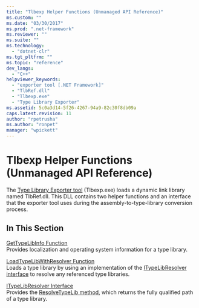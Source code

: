 ```yaml
---
title: "Tlbexp Helper Functions (Unmanaged API Reference)"
ms.custom: ""
ms.date: "03/30/2017"
ms.prod: ".net-framework"
ms.reviewer: ""
ms.suite: ""
ms.technology: 
  - "dotnet-clr"
ms.tgt_pltfrm: ""
ms.topic: "reference"
dev_langs: 
  - "C++"
helpviewer_keywords: 
  - "exporter tool [.NET Framework]"
  - "TlbRef.dll"
  - "Tlbexp.exe"
  - "Type Library Exporter"
ms.assetid: 5c0a3d14-5f26-4267-94a9-82c30f8db09a
caps.latest.revision: 11
author: "rpetrusha"
ms.author: "ronpet"
manager: "wpickett"
---
```

# Tlbexp Helper Functions (Unmanaged API Reference)
The [Type Library Exporter tool](../../../../docs/framework/tools/tlbexp-exe-type-library-exporter.md) (Tlbexp.exe) loads a dynamic link library named TlbRef.dll. This DLL contains two helper functions and an interface that the exporter tool uses during the assembly-to-type-library conversion process.  
  
## In This Section  
 [GetTypeLibInfo Function](../../../../docs/framework/unmanaged-api/tlbexp/gettypelibinfo-function.md)  
 Provides localization and operating system information for a type library.  
  
 [LoadTypeLibWithResolver Function](../../../../docs/framework/unmanaged-api/tlbexp/loadtypelibwithresolver-function.md)  
 Loads a type library by using an implementation of the [ITypeLibResolver interface](../../../../docs/framework/unmanaged-api/tlbexp/itypelibresolver-interface.md) to resolve any referenced type libraries.  
  
 [ITypeLibResolver Interface](../../../../docs/framework/unmanaged-api/tlbexp/itypelibresolver-interface.md)  
 Provides the [ResolveTypeLib method](../../../../docs/framework/unmanaged-api/tlbexp/resolvetypelib-method.md), which returns the fully qualified path of a type library.
